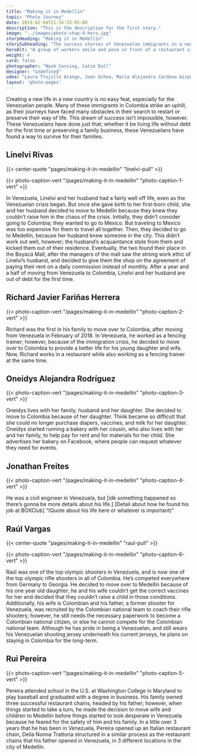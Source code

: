 ```yaml
---
title: "Making it in Medellín"
topic: "Photo Journey"
date: 2019-02-04T21:34:53-05:00
description: "This is the description for the first story."
image: "../images/photo-chap-4-hero.jpg"
storyHeading: "Making it in Medellín"
storySubheading: "The success stories of Venezuelan immigrants in a new country"
heroAlt: "A group of workers smile and pose in front of a restaurant sign that reads 'Della Nonna'"
weight: 4
card: false
photographer: "Nash Consing, Catie Dull"
designer: "undefined"
udea: "Laura Trujillo Arango, Juan Ochoa, Maria Alejandra Cardona Aizpurua"
layout: 'photo-pages'
---
```


Creating a new life in a new country is no easy feat, especially for the Venezuelan people. Many of these immigrants in Colombia strike an uphill, as their journeys have faced many obstacles in their search to restart or preserve their way of life. This dream of success isn’t impossible, however. These Venezuelans have done just that; whether it be living life without debt for the first time or preserving a family business, these Venezuelans have found a way to survive for their families.



<h2 class="photo__subhead flex">Linelvi Rivas</h2>

{{< center-quote "pages/making-it-in-medellin" "linelvi-pull" >}}

{{< photo-caption-vert "/pages/making-it-in-medellin" "photo-caption-1-vert" >}}

In Venezuela, Linelvi and her husband had a fairly well off life, even as the Venezuelan crisis began. But once she gave birth to her first-born child, she and her husband decided to move to Medellín because they knew they couldn’t raise him in the chaos of the crisis. Initially, they didn’t consider going to Colombia; they wanted to go to Mexico. But traveling to Mexico was too expensive for them to travel all together. Then, they decided to go to Medellín, because her husband knew someone in the city. This didn’t work out well, however; the husband’s acquaintance stole from them and kicked them out of their residence. Eventually, the two found their place in the Boyacá Mall, after the managers of the mall saw the strong work ethic of Linelvi’s husband, and decided to give them the shop on the agreement of paying their rent on a daily commission instead of monthly. After a year and a half of moving from Venezuela to Colombia, Linelvi and her husband are out of debt for the first time.



<h2 class="photo__subhead flex">Richard Javier Fariñas Herrera</h2>

{{< photo-caption-vert "/pages/making-it-in-medellin" "photo-caption-2-vert" >}}

Richard was the first in his family to move over to Colombia, after moving from Venezuela in February of 2018. In Venezuela, he worked as a fencing trainer; however, because of the immigration crisis, he decided to move over to Colombia to provide a better life for his young daughter and wife. Now, Richard works in a restaurant while also working as a fencing trainer at the same time.



<h2 class="photo__subhead flex">Oneidys Alejandra Rodríguez</h2>

{{< photo-caption-vert "/pages/making-it-in-medellin" "photo-caption-3-vert" >}}

Oneidys lives with her family, husband and her daughter. She decided to move to Colombia because of her daughter. Think became so difficult that she could no longer purchase diapers, vaccines, and milk for her daughter. Oneidys started running a bakery with her cousin, who also lives with her and her family, to help pay for rent and for materials for her child. She advertises her bakery on Facebook, where people can request whatever they need for events.



<h2 class="photo__subhead flex">Jonathan Freites</h2>

{{< photo-caption-vert "/pages/making-it-in-medellin" "photo-caption-4-vert" >}}

He was a civil engineer in Venezuela, but [idk something happened so there’s gonna be more details about his life.] [Detail about how he found his job at BOXClub] “(Quote about his life here or whatever is important)”



<h2 class="photo__subhead flex">Raúl Vargas</h2>

{{< center-quote "pages/making-it-in-medellin" "raul-pull" >}}

{{< photo-caption-vert "/pages/making-it-in-medellin" "photo-caption-6-vert" >}}

Raúl was one of the top olympic shooters in Venezuela, and is now one of the top olympic rifle shooters in all of Colombia. He’s competed everywhere from Germany to Georgia. He decided to move over to Medellín because of his one year old daughter; he and his wife couldn’t get the correct vaccines for her and decided that they couldn’t raise a child in those conditions. Additionally, his wife is Colombian and his father, a former shooter for Venezuela, was recruited by the Colombian national team to coach their rifle shooters; however, he still needs the necessary paperwork to become a Colombian national citizen, or else he cannot compete for the Colombian national team. Although he has pride in being a Venezuelan, and still wears his Venezuelan shooting jersey underneath his current jerseys, he plans on staying in Colombia for the long-term.



<h2 class="photo__subhead flex">Rui Pereira</h2>

{{< photo-caption-vert "/pages/making-it-in-medellin" "photo-caption-5-vert" >}}

Pereira attended school in the U.S. at Washington College in Maryland to play baseball and graduated with a degree in business. His family owned three successful restaurant chains, headed by his father; however, when things started to take a turn, he made the decision to move wife and children to Medellín before things started to look desperate in Venezuela because he feared for the safety of him and his family. In a little over 3 years that he has been in Venezuela, Pereira opened up an Italian restaurant chain, Della Nonna Trattoria structured in a similar process as the restaurant chains that his father opened in Venezuela, in 3 different locations in the city of Medellín.